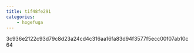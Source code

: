 ```yaml
---
title: tif48fe291
categories:
    - hogefuga
---
```

3c936e2122c93d79c8d23a24cd4c316aa16fa83d94f3577f5ecc00f07ab10c64
